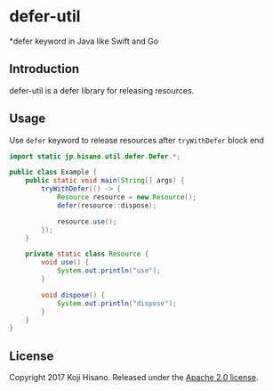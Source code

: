 # defer-util

*defer keyword in Java like Swift and Go

## Introduction

defer-util is a defer library for releasing resources.

## Usage

Use `defer` keyword to release resources after `tryWithDefer` block end

```java
import static jp.hisano.util.defer.Defer.*;

public class Example {
	public static void main(String[] args) {
		tryWithDefer(() -> {
			Resource resource = new Resource();
			defer(resource::dispose);

			resource.use();
		});
	}

	private static class Resource {
		void use() {
			System.out.println("use");
		}

		void dispose() {
			System.out.println("dispose");
		}
	}
}
```
## License

Copyright 2017 Koji Hisano. Released under the [Apache 2.0 license](http://www.apache.org/licenses/LICENSE-2.0.html).
